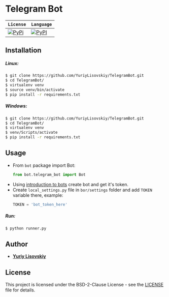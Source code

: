 # Telegram Bot
| **`License`** | **`Language`** |
|-----------------|---------------------|
| [![PyPi](https://img.shields.io/pypi/l/Django.svg)](LICENSE) | [![PyPI](https://img.shields.io/badge/python-3.5%2C%203.6-blue.svg)](https://github.com/YuriyLisovskiy/NeuralNetwork) |
## Installation
##### Linux:
```bash
$ git clone https://github.com/YuriyLisovskiy/TelegramBot.git
$ cd TelegramBot/
$ virtualenv venv
$ source venv/bin/activate
$ pip install -r requirements.txt 
``` 
##### Windows:
```bash
$ git clone https://github.com/YuriyLisovskiy/TelegramBot.git
$ cd TelegramBot/ 
$ virtualenv venv 
$ venv/Scripts/activate 
$ pip install -r requirements.txt 
``` 
## Usage
- From `bot` package import Bot:
    ```python 
    from bot.telegram_bot import Bot 
    ```
- Using [introduction to bots](https://core.telegram.org/bots) create bot and get it's token.
- Create `local_settings.py` file in `bor/settings` folder and add `TOKEN` variable there, example:
    ```python 
    TOKEN = 'bot_token_here' 
    ```
##### Run: 
```bash 
$ python runner.py 
```
## Author
- **[Yuriy Lisovskiy](https://github.com/YuriyLisovskiy)**
## License
This project is licensed under the BSD-2-Clause License - see the [LICENSE](LICENSE) file for details.